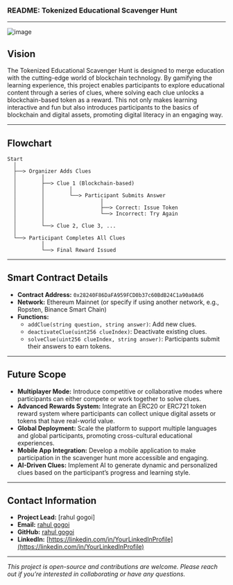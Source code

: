 ### README: Tokenized Educational Scavenger Hunt

---
![image](https://github.com/user-attachments/assets/9bb8308e-f7ab-4c5e-8ec2-56143fc68e7f)

## **Vision**

The Tokenized Educational Scavenger Hunt is designed to merge education with the cutting-edge world of blockchain technology. By gamifying the learning experience, this project enables participants to explore educational content through a series of clues, where solving each clue unlocks a blockchain-based token as a reward. This not only makes learning interactive and fun but also introduces participants to the basics of blockchain and digital assets, promoting digital literacy in an engaging way.

---

## **Flowchart**

```plaintext
Start
  │
  ├──> Organizer Adds Clues
  │        │
  │        ├──> Clue 1 (Blockchain-based)
  │        │        │
  │        │        └──> Participant Submits Answer
  │        │                  │
  │        │                  ├──> Correct: Issue Token
  │        │                  └──> Incorrect: Try Again
  │        │
  │        └──> Clue 2, Clue 3, ...
  │
  └──> Participant Completes All Clues
           │
           └──> Final Reward Issued
```

---

## **Smart Contract Details**

- **Contract Address:** `0x28240F86DaFA959FCD0b37c60BdB24C1a90a0Ad6`
- **Network:** Ethereum Mainnet (or specify if using another network, e.g., Ropsten, Binance Smart Chain)
- **Functions:**
  - `addClue(string question, string answer)`: Add new clues.
  - `deactivateClue(uint256 clueIndex)`: Deactivate existing clues.
  - `solveClue(uint256 clueIndex, string answer)`: Participants submit their answers to earn tokens.

---

## **Future Scope**

- **Multiplayer Mode:** Introduce competitive or collaborative modes where participants can either compete or work together to solve clues.
- **Advanced Rewards System:** Integrate an ERC20 or ERC721 token reward system where participants can collect unique digital assets or tokens that have real-world value.
- **Global Deployment:** Scale the platform to support multiple languages and global participants, promoting cross-cultural educational experiences.
- **Mobile App Integration:** Develop a mobile application to make participation in the scavenger hunt more accessible and engaging.
- **AI-Driven Clues:** Implement AI to generate dynamic and personalized clues based on the participant’s progress and learning style.

---

## **Contact Information**

- **Project Lead:** [rahul gogoi]
- **Email:** [rahul gogoi](mailto:rahulgogoi445545@gmail.com)
- **GitHub:** [rahul gogoi](https://github.com/Rahul-alt-yo)
- **LinkedIn:** [https://linkedin.com/in/YourLinkedInProfile](https://linkedin.com/in/YourLinkedInProfile)

---

*This project is open-source and contributions are welcome. Please reach out if you’re interested in collaborating or have any questions.*
